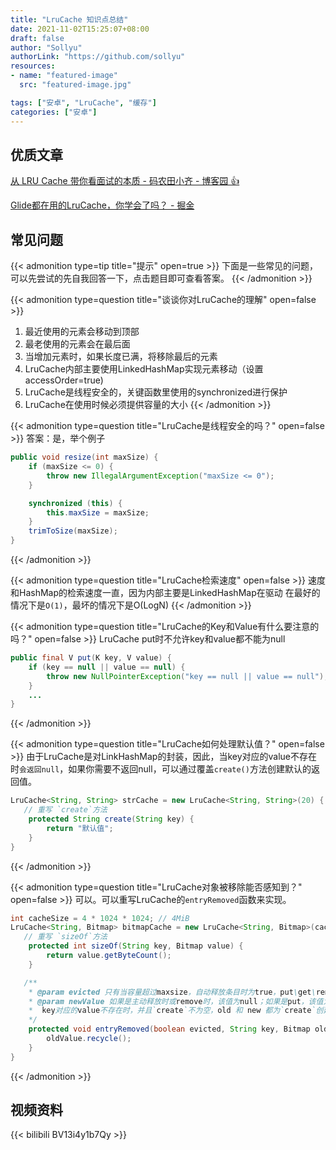 ```yaml
---
title: "LruCache 知识点总结"
date: 2021-11-02T15:25:07+08:00
draft: false
author: "Sollyu"
authorLink: "https://github.com/sollyu"
resources:
- name: "featured-image"
  src: "featured-image.jpg"

tags: ["安卓", "LruCache", "缓存"]
categories: ["安卓"]
---
```


## 优质文章

[从 LRU Cache 带你看面试的本质 - 码农田小齐 - 博客园 👍](https://www.cnblogs.com/nycsde/p/13722270.html)

[Glide都在用的LruCache，你学会了吗？ - 掘金](https://juejin.cn/post/6844904073221799944)

## 常见问题

{{< admonition type=tip title="提示" open=true >}}
下面是一些常见的问题，可以先尝试的先自我回答一下，点击题目即可查看答案。
{{< /admonition >}}



{{< admonition type=question title="谈谈你对LruCache的理解" open=false >}}
1. 最近使用的元素会移动到顶部
2. 最老使用的元素会在最后面
3. 当增加元素时，如果长度已满，将移除最后的元素
4. LruCache内部主要使用LinkedHashMap实现元素移动（设置accessOrder=true)
5. LruCache是线程安全的，关键函数里使用的synchronized进行保护
6. LruCache在使用时候必须提供容量的大小
{{< /admonition >}}





{{< admonition type=question title="LruCache是线程安全的吗？" open=false >}}
答案：是，举个例子
```java
public void resize(int maxSize) {
    if (maxSize <= 0) {
        throw new IllegalArgumentException("maxSize <= 0");
    }

    synchronized (this) {
        this.maxSize = maxSize;
    }
    trimToSize(maxSize);
}
```
{{< /admonition >}}





{{< admonition type=question title="LruCache检索速度" open=false >}}
速度和HashMap的检索速度一直，因为内部主要是LinkedHashMap在驱动
在最好的情况下是`O(1)`，最坏的情况下是O(LogN)
{{< /admonition >}}






{{< admonition type=question title="LruCache的Key和Value有什么要注意的吗？" open=false >}}
LruCache put时不允许key和value都不能为null
```java
public final V put(K key, V value) {
    if (key == null || value == null) {
        throw new NullPointerException("key == null || value == null");
    }
    ...
}
```
{{< /admonition >}}







{{< admonition type=question title="LruCache如何处理默认值？" open=false >}}
由于LruCache是对LinkHashMap的封装，因此，当key对应的value不存在时`会返回null`，如果你需要不返回null，可以通过覆盖`create()`方法创建默认的返回值。
```java
LruCache<String, String> strCache = new LruCache<String, String>(20) {
   // 重写 `create`方法
    protected String create(String key) {
        return "默认值";
    }
}
```
{{< /admonition >}}






{{< admonition type=question title="LruCache对象被移除能否感知到？" open=false >}}
可以。可以重写LruCache的`entryRemoved`函数来实现。
```java
int cacheSize = 4 * 1024 * 1024; // 4MiB
LruCache<String, Bitmap> bitmapCache = new LruCache<String, Bitmap>(cacheSize) {
   // 重写 `sizeOf`方法
    protected int sizeOf(String key, Bitmap value) {
        return value.getByteCount();
    }

   /**
    * @param evicted 只有当容量超过maxsize，自动释放条目时为true，put\get\remove时为false
    * @param newValue 如果是主动释放时或remove时，该值为null；如果是put，该值为put的值；如果是get时，并且
    *  key对应的value不存在时，并且`create`不为空，old 和 new 都为`create`创建的默认值
    */
    protected void entryRemoved(boolean evicted, String key, Bitmap oldValue, Bitmap newValue){
        oldValue.recycle();
    }
}
```
{{< /admonition >}}




## 视频资料

{{< bilibili BV13i4y1b7Qy >}}

